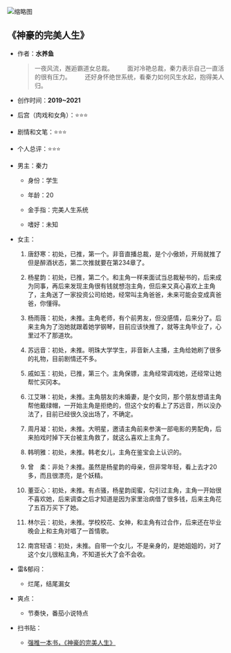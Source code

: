 ![缩略图](https://img.souci.net/storage/20201016/2020101618004144829.jpeg)

## 《神豪的完美人生》

- 作者：**水养鱼**
  
    > 一夜风流，邂逅霸道女总裁。
　　面对冷艳总裁，秦力表示自己一直活的很有压力。
　　还好身怀绝世系统，看秦力如何风生水起，抱得美人归。

- 创作时间：**2019~2021**

- 后宫（肉戏和女角）：⭐⭐⭐
- 剧情和文笔：⭐⭐⭐
- 个人总评：⭐⭐⭐

- 男主：秦力

  * 身份：学生
  
  * 年龄：20
  * 金手指：完美人生系统
  * 嗜好：未知

- 女主：

  1.  唐舒寒：初处，已推，第一个。非音直播总裁，是个小傲娇，开局就推了但是醉酒状态，第二次推就要在第234章了。
  
  2.  杨星韵：初处，已推，第二个。和主角一样来面试当总裁秘书的，后来成为同事，再后来发现主角很有钱就想泡主角，但后来又真心喜欢上主角了，主角送了一家投资公司给她，经常叫主角爸爸，未来可能会变成真爸爸，你懂得。
  3.  杨雨薇：初处，未推。主角老师，有个前男友，但没感情，后来分了。后来主角为了泡她就跟着她学钢琴，目前应该快推了，就等主角毕业了，心里过不了那道坎。
  4.  苏远音：初处，未推。明珠大学学生，非音新人主播，主角给她刷了很多的礼物，目前剧情还不多。
  5.  戚如玉：初处，已推，第三个。主角保镖，主角经常调戏她，还经常让她帮忙买冈本。
  6.  江艾琳：初处，未推。主角朋友的未婚妻，是个女同，那个朋友想请主角帮他戴绿帽，一开始主角是拒绝的，但这个女的看上了苏远音，所以没办法了，目前已经很久没出场了，不确定。
  7.  周月凝：初处，未推。大明星，邀请主角前来参演一部电影的男配角，后来拍戏时掉下天台被主角救了，就这么喜欢上主角了。
  8.  韩明雅：初处，未推。韩老女儿，主角在鉴宝会上认识的。
  9.  曾　柔：非处？未推。虽然是杨星韵的母亲，但非常年轻，看上去才20多，而且很漂亮，是个妖精。
  10. 董亚心：初处，未推。有点骚，杨星韵闺蜜，勾引过主角，主角一开始很不喜欢她，后来调查之后才知道是因为家里治病借了很多钱，后来主角花了五百万买下了她。
  11. 林尔云：初处，未推。学校校花、女神，和主角有过合作，后来还在毕业晚会上和主角对唱了一首情歌。
  12. 南宫轻语：初处，未推。自带一个女儿，不是亲身的，是她姐姐的，对了这个女儿很粘主角，不知道长大了会不会收。  

- 雷&郁闷：

  * 烂尾，结尾漏女

- 爽点：
  
  * 节奏快，番茄小说特点

- 扫书贴：
  
  * [强推一本书，《神豪的完美人生》](https://tieba.baidu.com/p/7154936026?qq-pf-to=pcqq.group)
